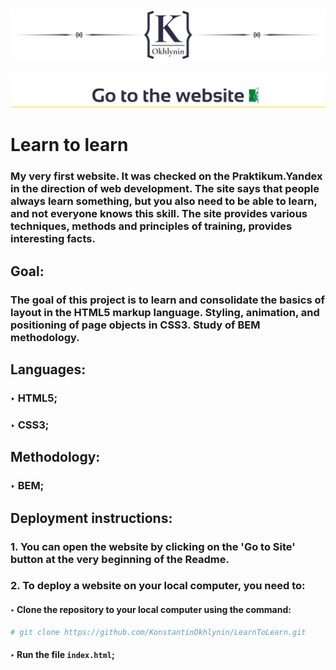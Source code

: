     ![Header](https://github.com/KonstantinOkhlynin/KonstantinOkhlynin/blob/main/assets/Logo.svg)
    [![Header](https://github.com/KonstantinOkhlynin/KonstantinOkhlynin/blob/main/assets/GoToTheWebsiteEng.svg)](https://konstantinokhlynin.github.io/LearnToLearn)
# Learn to learn
### My very first website. It was checked on the Praktikum.Yandex in the direction of web development. The site says that people always learn something, but you also need to be able to learn, and not everyone knows this skill. The site provides various techniques, methods and principles of training, provides interesting facts.
## Goal:
### The goal of this project is to learn and consolidate the basics of layout in the HTML5 markup language. Styling, animation, and positioning of page objects in CSS3. Study of BEM methodology.
## Languages:
### ‣ HTML5;
### ‣ CSS3;
## Methodology:
### ‣ BEM;
## Deployment instructions:
### 1. You can open the website by clicking on the 'Go to Site' button at the very beginning of the Readme.
### 2. To deploy a website on your local computer, you need to:
#### ‣ Clone the repository to your local computer using the command:
```bash
# git clone https://github.com/KonstantinOkhlynin/LearnToLearn.git
```
#### ‣ Run the file `index.html`;